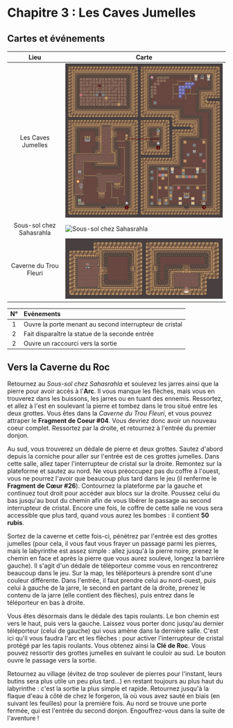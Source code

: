 # Chapitre 3 : Les Caves Jumelles

## Cartes et événements

| Lieu | Carte |
|:--:|--|
| Les Caves Jumelles | ![Les Caves Jumelles](img/house-cave/twin-cave.png) |
| Sous-sol chez Sahasrahla | ![Sous-sol chez Sahasrahla](img/house-cave/basement-sahasrahla.png) |
| Caverne du Trou Fleuri | ![Caverne du Trou Fleuri](img/house-cave/hole-and-flower-cave.png) |


| N° | Evénements |
|:--:|:-----------|
| 1 | Ouvre la porte menant au second interrupteur de cristal |
| 2 | Fait disparaître la statue de la seconde entrée |
| 2 | Ouvre un raccourci vers la sortie |

## Vers la Caverne du Roc

Retournez au *Sous-sol chez Sahasrahla* et soulevez les jarres ainsi que la pierre pour avoir accès à l'**Arc**. Il vous manque les flèches, mais vous en trouverez dans les buissons, les jarres ou en tuant des ennemis. Ressortez, et allez à l'est en soulevant la pierre et tombez dans le trou situé entre les deux grottes. Vous êtes dans la *Caverne du Trou Fleuri*, et vous pouvez attraper le **Fragment de Coeur #04**. Vous devriez donc avoir un nouveau coeur complet. Ressortez par la droite, et retournez à l'entrée du premier donjon.

Au sud, vous trouverez un dédale de pierre et deux grottes. Sautez d'abord depuis la corniche pour aller sur l'entrée est de ces grottes jumelles. Dans cette salle, allez taper l'interrupteur de cristal sur la droite. Remontez sur la plateforme et sautez au nord. Ne vous préoccupez pas du coffre à l'ouest, vous ne pourrez l'avoir que beaucoup plus tard dans le jeu (il renferme le **Fragment de Cœur #26**). Contournez la plateforme par la gauche et continuez tout droit pour accéder aux blocs sur la droite. Poussez celui du bas jusqu'au bout du chemin afin de vous libérer le passage au second interrupteur de cristal. Encore une fois, le coffre de cette salle ne vous sera accessible que plus tard, quand vous aurez les bombes : il contient **50 rubis**.

Sortez de la caverne et cette fois-ci, pénétrez par l'entrée est des grottes jumelles (pour cela, il vous faut vous frayer un passage parmi les pierres, mais le labyrinthe est assez simple : allez jusqu'à la pierre noire, prenez le chemin en face et après la pierre que vous aurez soulevé, longez la barrière gauche). Il s'agit d'un dédale de téléporteur comme vous en rencontrerez beaucoup dans le jeu. Sur la map, les téléporteurs à prendre sont d'une couleur différente. Dans l'entrée, il faut prendre celui au nord-ouest, puis celui à gauche de la jarre, le second en partant de la droite, prenez le contenu de la jarre (elle contient des flèches), puis entrez dans le téléporteur en bas à droite.

Vous êtes désormais dans le dédale des tapis roulants. Le bon chemin est vers le haut, puis vers la gauche. Laissez vous porter donc jusqu'au dernier téléporteur (celui de gauche) qui vous amène dans la dernière salle. C'est ici qu'il vous faudra l'arc et les flèches : pour activer l'interrupteur de cristal protégé par les tapis roulants. Vous obtenez ainsi la **Clé de Roc**. Vous pouvez ressortir des grottes jumelles en suivant le couloir au sud. Le bouton ouvre le passage vers la sortie.

Retournez au village (évitez de trop soulever de pierres pour l'instant, leurs butins sera plus utile un peu plus tard...) en restant toujours au plus haut du labyrinthe : c'est la sortie la plus simple et rapide. Retournez jusqu'à la flaque d'eau à côté de chez le forgeron, là où vous avez sauté en biais (en suivant les feuilles) pour la première fois. Au nord se trouve une porte fermée, qui est l'entrée du second donjon. Engouffrez-vous dans la suite de l'aventure !